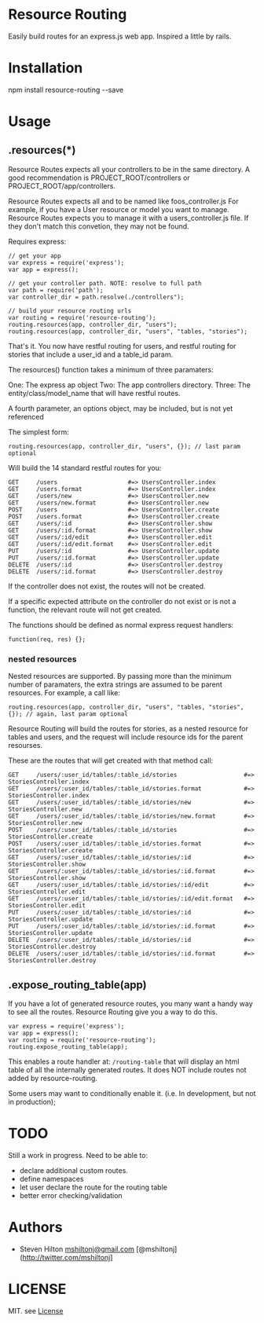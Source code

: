 # Resource Routing

Easily build routes for an express.js web app. Inspired a little by rails.

# Installation

npm install resource-routing --save

# Usage

## .resources(*)
Resource Routes expects all your controllers to be in the same directory. A good recommendation is PROJECT_ROOT/controllers 
or PROJECT_ROOT/app/controllers.

Resource Routes expects all and to be named like foos_controller.js
For example, if you have a User resource or model you want to manage. Resource Routes expects you to manage it
with a users_controller.js file. If they don't match this convetion, they may not be found.

Requires express:

    // get your app
    var express = require('express');
    var app = express();
    
    // get your controller path. NOTE: resolve to full path
    var path = require('path');
    var controller_dir = path.resolve(./controllers");
    
    // build your resource routing urls
    var routing = require('resource-routing');
    routing.resources(app, controller_dir, "users");
    routing.resources(app, controller_dir, "users", "tables, "stories");

That's it. You now have restful routing for users, and restful routing for stories that include a user_id and a table_id param.

The resources() function takes a minimum of three paramaters:

One:   The express ap object
Two:   The app controllers directory.
Three: The entity/class/model_name that will have restful routes.

A fourth parameter, an options object, may be included, but is not yet referenced


The simplest form:

    routing.resources(app, controller_dir, "users", {}); // last param optional


Will build the 14 standard restful routes for you:

    GET     /users                    #=> UsersController.index
    GET     /users.format             #=> UsersController.index
    GET     /users/new                #=> UsersController.new
    GET     /users/new.format         #=> UsersController.new
    POST    /users                    #=> UsersController.create
    POST    /users.format             #=> UsersController.create
    GET     /users/:id                #=> UsersController.show
    GET     /users/:id.format         #=> UsersController.show
    GET     /users/:id/edit           #=> UsersController.edit
    GET     /users/:id/edit.format    #=> UsersController.edit
    PUT     /users/:id                #=> UsersController.update
    PUT     /users/:id.format         #=> UsersController.update
    DELETE  /users/:id                #=> UsersController.destroy
    DELETE  /users/:id.format         #=> UsersController.destroy

If the controller does not exist, the routes will not be created.

If a specific expected attribute on the controller do not exist or is not a function,
the relevant route will not get created.

The functions should be defined as normal express request handlers:

    function(req, res) {};

### nested resources
Nested resources are supported. By passing more than the minimum number of paramaters, the extra
strings are assumed to be parent resources. For example, a call like:

    routing.resources(app, controller_dir, "users", "tables, "stories", {}); // again, last param optional

Resource Routing will build the routes for stories, as a nested
resource for tables and users, and the request will include resource
ids for the parent resourses.

These are the routes that will get created with that method call:

    GET     /users/:user_id/tables/:table_id/stories                   #=> StoriesController.index
    GET     /users/:user_id/tables/:table_id/stories.format            #=> StoriesController.index
    GET     /users/:user_id/tables/:table_id/stories/new               #=> StoriesController.new
    GET     /users/:user_id/tables/:table_id/stories/new.format        #=> StoriesController.new
    POST    /users/:user_id/tables/:table_id/stories                   #=> StoriesController.create
    POST    /users/:user_id/tables/:table_id/stories.format            #=> StoriesController.create
    GET     /users/:user_id/tables/:table_id/stories/:id               #=> StoriesController.show
    GET     /users/:user_id/tables/:table_id/stories/:id.format        #=> StoriesController.show
    GET     /users/:user_id/tables/:table_id/stories/:id/edit          #=> StoriesController.edit
    GET     /users/:user_id/tables/:table_id/stories/:id/edit.format   #=> StoriesController.edit
    PUT     /users/:user_id/tables/:table_id/stories/:id               #=> StoriesController.update
    PUT     /users/:user_id/tables/:table_id/stories/:id.format        #=> StoriesController.update
    DELETE  /users/:user_id/tables/:table_id/stories/:id               #=> StoriesController.destroy
    DELETE  /users/:user_id/tables/:table_id/stories/:id.format        #=> StoriesController.destroy

## .expose_routing_table(app)

If you have a lot of generated resource routes, you many want a handy way to see all the routes. Resource Routing
give you a way to do this.

    var express = require('express');
    var app = express();
    var routing = require('resource-routing');
    routing.expose_routing_table(app);

This enables a route handler at: `/routing-table` that will display an html table of all the
internally generated routes. It does NOT include routes not added by resource-routing.

Some users may want to conditionally enable it. (i.e. In development, but not in production);


# TODO

Still a work in progress. Need to be able to:

* declare additional custom routes.
* define namespaces
* let user declare the route for the routing table
* better error checking/validation

# Authors
* Steven Hilton <mshiltonj@gmail.com> [@mshiltonj](http://twitter.com/mshiltonj]

# LICENSE

MIT. see [License](LICENSE)
